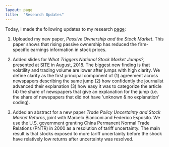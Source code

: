 ```yaml
---
layout: page
title:  "Research Updates"
---
```


Today, I made the following updates to my research <a href="http://marcosammon.com/research/">page</a>:

1) Uploaded my new paper, *Passive Ownership and the Stock Market*.  This paper shows that rising passive ownership has reduced the firm-specific earnings information in stock prices.

2) Added slides for *What Triggers National Stock Market Jumps?*, presented at <a href="https://site.stanford.edu/2018/session-6">SITE</a> in August, 2018.  The biggest new finding is that volatility and trading volume are lower after jumps with high clarity. We define clarity as the first principal component of (1) agreement across newspapers describing the same jump (2) how confidently the journalist advanced their explanation (3) how easy it was to categorize the article (4) the share of newspapers that give an explanation for the jump (i.e. the share of newspapers that did not have 'unknown & no explanation' coding).

3) Added an abstract for a new paper *Trade Policy Uncertainty and Stock Market Returns*, joint with Marcelo Bianconi and Federico Esposito.  We use the U.S. government granting China Permanent Normal Trade Relations (PNTR) in 2000 as a resolution of tariff uncertainty.  The main result is that stocks exposed to more tariff uncertainty before the shock have relatively low returns after uncertainty was resolved. 